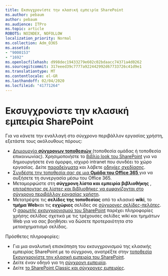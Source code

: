 ```yaml
---
title: Εκσυγχρονίστε την κλασική εμπειρία SharePoint
ms.author: pebaum
author: pebaum
ms.audience: ITPro
ms.topic: article
ROBOTS: NOINDEX, NOFOLLOW
localization_priority: Normal
ms.collection: Adm_O365
ms.assetid:
- "9000153"
- "1692"
ms.openlocfilehash: d998dec19433279e602c02bdaacc74371a4d0262
ms.sourcegitcommit: 317eeed39c7777a922442992d67733726c41d9e1
ms.translationtype: MT
ms.contentlocale: el-GR
ms.lasthandoff: 02/04/2020
ms.locfileid: "41771264"
---
```

# <a name="modernize-your-classic-sharepoint-experience"></a>Εκσυγχρονίστε την κλασική εμπειρία SharePoint

Για να κάνετε την εναλλαγή στο σύγχρονο περιβάλλον εργασίας χρήστη, εξετάστε τους ακόλουθους πόρους:

- [Δημιουργία **σύγχρονων τοποθεσιών** ](https://support.office.com/article/create-a-team-site-in-sharepoint-ef10c1e7-15f3-42a3-98aa-b5972711777d) (τοποθεσία ομάδας ή τοποθεσία επικοινωνίας). Χρησιμοποιήστε το [βιβλίο look του SharePoint](https://lookbook.microsoft.com/assets/SharePoint_lookbook_2019.pdf) για να δημιουργήσετε ένα όμορφο, ισχυρό intranet που συνδέει το χώρο εργασίας. Δείτε [παραδείγματα](https://lookbook.microsoft.com/) και λάβετε [οδηγίες σχεδίασης](https://spdesign.azurewebsites.net/).
- [Συνδέστε την τοποθεσία σας σε μια **Ομάδα του Office 365** ](https://docs.microsoft.com/sharepoint/dev/transform/modernize-connect-to-office365-group) για να αυξήσετε τη συνεργασία μέσω του Office 365.
- Μεταμορφώστε στη **σύγχρονη λίστα και εμπειρία βιβλιοθήκης** , [επιτρέποντας σε λίστες και βιβλιοθήκες να εμφανίζονται στο σύγχρονο περιβάλλον εργασίας χρήστη](https://docs.microsoft.com/sharepoint/dev/transform/modernize-userinterface-lists-and-libraries).
- Μετατρέψτε τις **σελίδες της τοποθεσίας** από το κλασικό **wiki**, το **τμήμα Web**και τις **εγχώριες** σελίδες σε [σύγχρονες σελίδες-πελάτες](https://docs.microsoft.com/sharepoint/dev/transform/modernize-userinterface-site-pages). Ο [σαρωτής εκσυγχρονισμού του SharePoint](https://docs.microsoft.com/sharepoint/dev/transform/modernize-scanner) παρέχει πληροφορίες χρήσης σελίδας σχετικά με τις τρέχουσες σελίδες wiki και τμημάτων Web για να σας βοηθήσει να δώσετε προτεραιότητα στο μετασχηματισμό σελίδας.

Πρόσθετες πληροφορίες:

- Για μια αναλυτική επισκόπηση του εκσυγχρονισμού της κλασικής εμπειρίας SharePoint με το σύγχρονο, ανατρέξτε στην [τοποθεσία Εκσυγχρονίστε την κλασική εμπειρία του SharePoint](https://docs.microsoft.com/sharepoint/dev/transform/modernize-classic-sites).
- Δείτε έναν οδηγό για τη [σύγχρονη εμπειρία](https://docs.microsoft.com/sharepoint/guide-to-sharepoint-modern-experience).
- Δείτε [το SharePoint Classic και σύγχρονες εμπειρίες](https://support.office.com/article/sharepoint-classic-and-modern-experiences-5725c103-505d-4a6e-9350-300d3ec7d73f).
